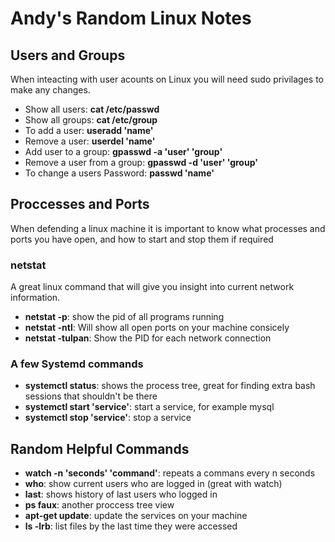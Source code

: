 # Andy's Random Linux Notes

## Users and Groups
When inteacting with user acounts on Linux you will need sudo privilages to make any changes. 
* Show all users: **cat /etc/passwd**
* Show all groups: **cat /etc/group**
* To add a user: **useradd 'name'**
* Remove a user: **userdel 'name'**
* Add user to a group: **gpasswd -a 'user' 'group'**
* Remove a user from a group: **gpasswd -d 'user' 'group'**
* To change a users Password: **passwd 'name'**

## Proccesses and Ports
When defending a linux machine it is important to know what processes and ports you have open, and how to start and stop them if required

### netstat
A great linux command that will give you insight into current network information.
* **netstat -p**: show the pid of all programs running
* **netstat -ntl**: Will show all open ports on your machine consicely
* **netstat -tulpan**: Show the PID for each network connection

### A few Systemd commands
* **systemctl status**: shows the process tree, great for finding extra bash sessions that shouldn't be there
* **systemctl start 'service'**: start a service, for example mysql
* **systemctl stop 'service'**: stop a service

## Random Helpful Commands
* **watch -n 'seconds' 'command'**: repeats a commans every n seconds
* **who**: show current users who are logged in (great with watch)
* **last**: shows history of last users who logged in
* **ps faux**: another proccess tree view
* **apt-get update**: update the services on your machine
* **ls -lrb**: list files by the last time they were accessed 
